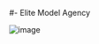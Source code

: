 #- Elite Model Agency

![image](https://github.com/user-attachments/assets/f137731f-badd-4fab-b827-076860eab542)
